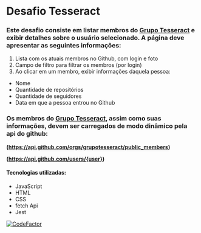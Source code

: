 # Desafio Tesseract

### Este desafio consiste em listar membros do [Grupo Tesseract](https://www.grupotesseract.com.br) e exibir detalhes sobre o usuário selecionado. A página deve apresentar as seguintes informações:

1. Lista com os atuais membros no Github, com login e foto
2. Campo de filtro para filtrar os membros (por login)
3. Ao clicar em um membro, exibir informações daquela pessoa:

* Nome
* Quantidade de repositórios
* Quantidade de seguidores
* Data em que a pessoa entrou no Github

### Os membros do [Grupo Tesseract](https://www.grupotesseract.com.br), assim como suas informações, devem ser carregados de modo dinâmico pela api do github:
 **(https://api.github.com/orgs/grupotesseract/public_members)**
 
 **(https://api.github.com/users/{user})**

#### Tecnologias utilizadas:
* JavaScript
* HTML
* CSS
* fetch Api
* Jest


[![CodeFactor](https://www.codefactor.io/repository/github/fabifelicia/desafio-receita-rocketseat/badge)](https://www.codefactor.io/repository/github/fabifelicia/desafio-receita-rocketseat)